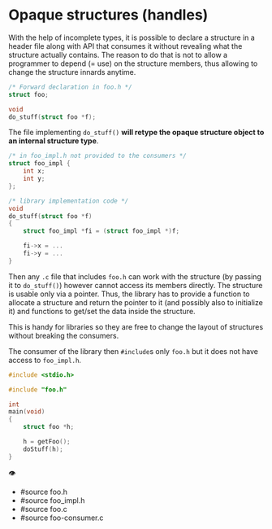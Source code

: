 # Opaque structures (handles)

With the help of incomplete types, it is possible to declare a structure in a
header file along with API that consumes it without revealing what the structure
actually contains.  The reason to do that is not to allow a programmer to depend
(= use) on the structure members, thus allowing to change the structure innards
anytime.

```C
/* Forward declaration in foo.h */
struct foo;

void
do_stuff(struct foo *f);
```

The file implementing `do_stuff()` **will retype the opaque structure object to
an internal structure type**.

```C
/* in foo_impl.h not provided to the consumers */
struct foo_impl {
    int x;
    int y;
};

/* library implementation code */
void
do_stuff(struct foo *f)
{
	struct foo_impl *fi = (struct foo_impl *)f;

	fi->x = ...
	fi->y = ...
}
```

Then any `.c` file that includes `foo.h` can work with the structure
(by passing it to `do_stuff()`) however cannot access its members directly.
The structure is usable only via a pointer. Thus, the library has to provide
a function to allocate a structure and return the pointer to it
(and possibly also to initialize it) and functions to get/set the data
inside the structure.

This is handy for libraries so they are free to change the layout of structures
without breaking the consumers.

The consumer of the library then `#include`s only `foo.h` but it does not have
access to `foo_impl.h`.

```C
#include <stdio.h>

#include "foo.h"

int
main(void)
{
	struct foo *h;

	h = getFoo();
	doStuff(h);
}
```

:eye:
  - #source foo.h
  - #source foo\_impl.h
  - #source foo.c
  - #source foo-consumer.c
